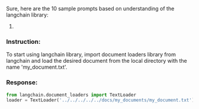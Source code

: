 Sure, here are the 10 sample prompts based on understanding of the langchain library:

1.
### Instruction:
To start using langchain library, import document loaders library from langchain and load the desired document from the local directory with the name 'my_document.txt'.

### Response:
```python
from langchain.document_loaders import TextLoader
loader = TextLoader('../../../../../docs/my_documents/my_document.txt')
```